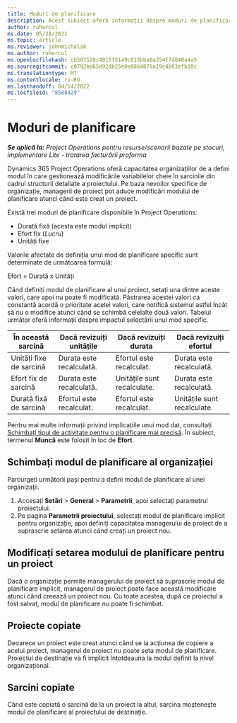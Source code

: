 ```yaml
---
title: Moduri de planificare
description: Acest subiect oferă informații despre moduri de planificare.
author: ruhercul
ms.date: 05/28/2021
ms.topic: article
ms.reviewer: johnmichalak
ms.author: ruhercul
ms.openlocfilehash: cb507528c4815f5149c813bba0a354f7d840a4a5
ms.sourcegitcommit: c0792bd65d92db25e0e8864879a19c4b93efb10c
ms.translationtype: MT
ms.contentlocale: ro-RO
ms.lasthandoff: 04/14/2022
ms.locfileid: "8588429"
---
```

# <a name="scheduling-modes"></a>Moduri de planificare

_**Se aplică la:** Project Operations pentru resurse/scenarii bazate pe stocuri, implementare Lite - tratarea facturării proforma_


Dynamics 365 Project Operations oferă capacitatea organizațiilor de a defini modul în care gestionează modificările variabilelor cheie în sarcinile din cadrul structurii detaliate a proiectului. Pe baza nevoilor specifice de organizație, managerii de proiect pot aduce modificări modului de planificare atunci când este creat un proiect.

Există trei moduri de planificare disponibile în Project Operations:

  - Durată fixă (acesta este modul implicit)
  - Efort fix (*Lucru*)
  - Unități fixe

Valorile afectate de definiția unui mod de planificare specific sunt determinate de următoarea formulă:

  Efort = Durată x Unități

Când definiți modul de planificare al unui proiect, setați una dintre aceste valori, care apoi nu poate fi modificată. Păstrarea acestei valori ca constantă acordă o prioritate acelei valori, care notifică sistemul astfel încât să nu o modifice atunci când se schimbă celelalte două valori. Tabelul următor oferă informații despre impactul selectării unui mod specific.

| **În această sarcină**             | **Dacă revizuiți unitățile**   | **Dacă revizuiți durata** | **Dacă revizuiți efortul**  |
|----------------------|---------------------------|----------------------------|---------------------------|
| Unități fixe de sarcină     | Durata este recalculată. | Efortul este recalculat.    | Durata este recalculată. |
| Efort fix de sarcină    | Durata este recalculată. | Unitățile sunt recalculate.    | Durata este recalculată. |
| Durată fixă de sarcină  | Efortul este recalculat.   | Efortul este recalculat.    | Unitățile sunt recalculate.   |

Pentru mai multe informații privind implicațiile unui mod dat, consultați [Schimbați tipul de activitate pentru o planificare mai precisă](https://support.microsoft.com/en-us/office/change-the-task-type-for-more-accurate-scheduling-b0b969ad-45bc-4e9e-8967-435587548a72). În subiect, termenul **Muncă** este folosit în loc de **Efort**.

## <a name="change-the-organizations-scheduling-mode"></a>Schimbați modul de planificare al organizației

Parcurgeți următorii pași pentru a defini modul de planificare al unei organizații.

1. Accesați **Setări** \> **General** \> **Parametrii**, apoi selectați parametrul proiectului. 
2. Pe pagina **Parametrii proiectului**, selectați modul de planificare implicit pentru organizație, apoi definiți capacitatea managerului de proiect de a suprascrie setarea atunci când creați un proiect nou.

## <a name="change-the-scheduling-mode-setting-on-a-project"></a>Modificați setarea modului de planificare pentru un proiect

Dacă o organizație permite managerului de proiect să suprascrie modul de planificare implicit, managerul de proiect poate face această modificare atunci când creează un proiect nou. Cu toate acestea, după ce proiectul a fost salvat, modul de planificare nu poate fi schimbat.

## <a name="copied-projects"></a>Proiecte copiate

Deoarece un proiect este creat atunci când se ia acțiunea de copiere a acelui proiect, managerul de proiect nu poate seta modul de planificare. Proiectul de destinație va fi implicit întotdeauna la modul definit la nivel organizațional.

## <a name="copied-tasks"></a>Sarcini copiate

Când este copiată o sarcină de la un proiect la altul, sarcina moștenește modul de planificare al proiectului de destinație.
